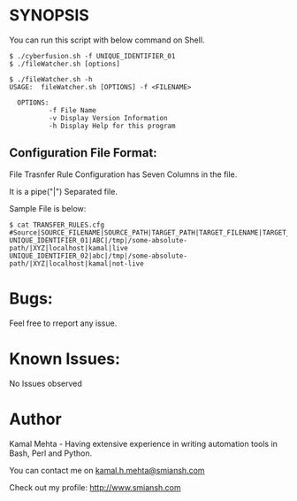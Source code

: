 # SYNOPSIS
You can run this script with below command on Shell.

```
$ ./cyberfusion.sh -f UNIQUE_IDENTIFIER_01
$ ./fileWatcher.sh [options]

$ ./fileWatcher.sh -h
USAGE:  fileWatcher.sh [OPTIONS] -f <FILENAME>

  OPTIONS:
          -f File Name
          -v Display Version Information
          -h Display Help for this program
```

## Configuration File Format:
File Trasnfer Rule Configuration has Seven Columns in the file.

It is a pipe("|") Separated file.

Sample File is below:
```
$ cat TRANSFER_RULES.cfg
#Source|SOURCE_FILENAME|SOURCE_PATH|TARGET_PATH|TARGET_FILENAME|TARGET_HOST|TARGET_USER|STATUS
UNIQUE_IDENTIFIER_01|ABC|/tmp|/some-absolute-path/|XYZ|localhost|kamal|live
UNIQUE_IDENTIFIER_02|abc|/tmp|/some-absolute-path/|XYZ|localhost|kamal|not-live
```


# Bugs:
Feel free to rreport any issue.

# Known Issues:
No Issues observed

# Author
Kamal Mehta - Having extensive experience in writing automation tools in Bash, Perl and Python.

You can contact me on kamal.h.mehta@smiansh.com

Check out my profile: http://www.smiansh.com